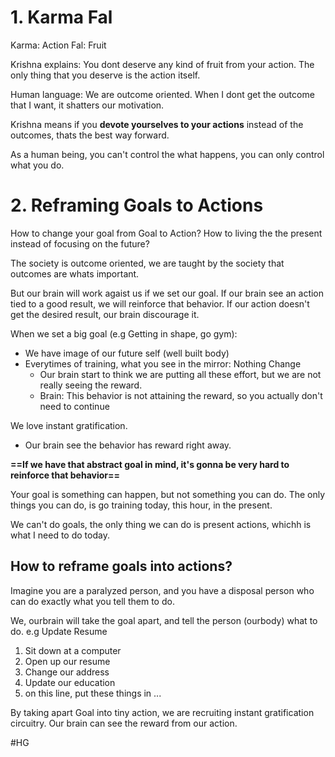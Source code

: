 # 1. Karma Fal

Karma: Action
Fal: Fruit

Krishna explains: 
You dont deserve any kind of fruit from your action. 
The only thing that you deserve is the action itself.

Human language:
We are outcome oriented. 
When I dont get the outcome that I want, it shatters our motivation.

Krishna means if you **devote yourselves to your actions** instead of the outcomes, thats the best way forward.

As a human being, you can't control the what happens, you can only control what you do.


# 2. Reframing Goals to Actions

How to change your goal from Goal to Action?
How to living the the present instead of focusing on the future?

The society is outcome oriented, we are taught by the society that outcomes are whats important.

But our brain will work agaist us if we set our goal.
If our brain see an action tied to a good result, we will reinforce that behavior.
If our action doesn't get the desired result, our brain discourage it.

When we set a big goal (e.g  Getting in shape, go gym):
- We have image of our future self (well built body)
- Everytimes of training, what you see in the mirror: Nothing Change
	- Our brain start to think we are putting all these effort, but we are not really seeing the reward.
	- Brain: This behavior is not attaining the reward, so you actually don't need to continue

We love instant gratification.
- Our brain see the behavior has reward right away.


**==If we have that abstract goal in mind, it's gonna be very hard to reinforce that behavior==**

Your goal is something can happen, but not something you can do.
The only things you can do, is go training today, this hour, in the present.

We can't do goals, the only thing we can do is present actions, whichh is what I need to do today.

## How to reframe goals into actions?

Imagine you are a paralyzed person, and you have a disposal person who can do exactly what you tell them to do. 

We, ourbrain will take the goal apart, and tell the person (ourbody) what to do.
e.g Update Resume
1. Sit down at a computer
2. Open up our resume
3. Change our address
4. Update our education
5. on this line, put these things in ...

By taking apart Goal into tiny action, we are recruiting instant gratification circuitry. Our brain can see the reward from our action.

#HG